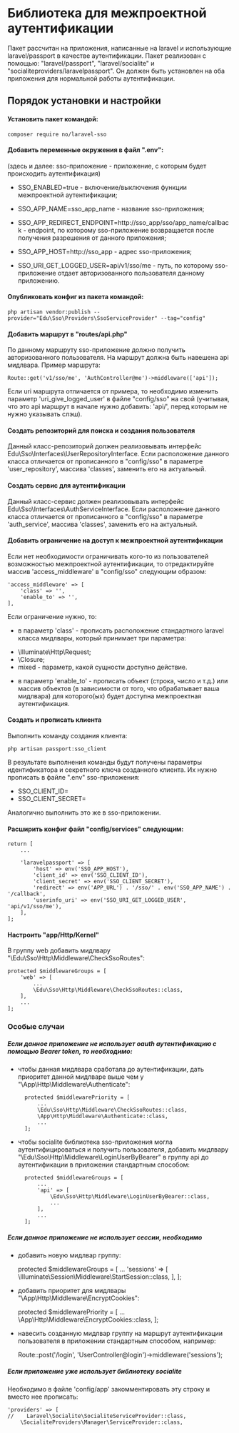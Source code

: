 # Библиотека для межпроектной аутентификации

Пакет рассчитан на приложения, написанные на laravel и использующие laravel/passport в качестве аутентификации.
Пакет реализован с помощью: "laravel/passport", "laravel/socialite" и "socialiteproviders/laravelpassport".
Он должен быть установлен на оба приложения для нормальной работы аутентификации.

## Порядок установки и настройки

#### Установить пакет командой:

    composer require no/laravel-sso

#### Добавить переменные окружения в файл ".env":

(здесь и далее: sso-приложение - приложение, с которым будет происходить аутентификация)
- SSO_ENABLED=true - включение/выключения функции межпроектной аутентификации;
- SSO_APP_NAME=sso_app_name - название sso-приложения;
- SSO_APP_REDIRECT_ENDPOINT=http://sso_app/sso/app_name/callback - endpoint, по которому sso-приложение возвращается после получения разрешения от данного приложения;
- SSO_APP_HOST=http://sso_app - адрес sso-приложения;
  
- SSO_URI_GET_LOGGED_USER=api/v1/sso/me - путь, по которому sso-приложение отдает авторизованного пользователя данному приложению.

#### Опубликовать конфиг из пакета командой:

    php artisan vendor:publish --provider="Edu\Sso\Providers\SsoServiceProvider" --tag="config"

#### Добавить маршрут в "routes/api.php"
По данному маршруту sso-приложение должно получить авторизованного пользователя. На маршрут должна быть навешена api мидлвара. Пример маршрута:
	
	Route::get('v1/sso/me', 'AuthController@me')->middleware(['api']);

Если uri маршрута отличается от примера, то необходимо изменить параметр 'uri_give_logged_user' в файле "config/sso" на свой (учитывая, что это api маршрут в начале нужно добавить: 'api/', перед которым не нужно указывать слэш).

#### Создать репозиторий для поиска и создания пользователя
Данный класс-репозиторий должен реализовывать интерфейс Edu\Sso\Interfaces\UserRepositoryInterface.
Если расположение данного класса отличается от прописанного в "config/sso" в параметре 'user_repository', массива 'classes', заменить его на актуальный.

#### Создать сервис для аутентификации
Данный класс-сервис должен реализовывать интерфейс Edu\Sso\Interfaces\AuthServiceInterface.
Если расположение данного класса отличается от прописанного в "config/sso" в параметре 'auth_service', массива 'classes', заменить его на актуальный.

#### Добавить ограничение на доступ к межпроектной аутентификации
Если нет необходимости ограничивать кого-то из пользователей возможностью межпроектной аутентификации, то отредактируйте массив 'access_middleware' в "config/sso" следующим образом:
    
    'access_middleware' => [
        'class' => '',
        'enable_to' => '',
    ],

Если ограничение нужно, то:

- в параметр 'class' - прописать расположение стандартного laravel класса мидлвары, который принимает три параметра: 
* \Illuminate\Http\Request;
* \Closure;
* mixed - параметр, какой сущности доступно действие.
- в параметр 'enable_to' - прописать объект (строка, число и т.д.) или массив объектов (в зависимости от того, что обрабатывает ваша мидлвара) для которого(ых) будет доступна межпроектная аутентификация.

#### Создать и прописать клиента
Выполнить команду создания клиента:

    php artisan passport:sso_client

В результате выполнения команды будут получены параметры идентификатора и секретного ключа созданного клиента. Их нужно прописать в файле ".env" sso-приложения:
- SSO_CLIENT_ID=
- SSO_CLIENT_SECRET=

Аналогично выполнить это же в sso-приложении.

#### Расширить конфиг файл "config/services" следующим:

    return [
        ...
        
        'laravelpassport' => [
            'host' => env('SSO_APP_HOST'),
            'client_id' => env('SSO_CLIENT_ID'),
            'client_secret' => env('SSO_CLIENT_SECRET'),
            'redirect' => env('APP_URL') . '/sso/' . env('SSO_APP_NAME') . '/callback',
            'userinfo_uri' => env('SSO_URI_GET_LOGGED_USER', 'api/v1/sso/me'),
        ],
    ];

#### Настроить "app/Http/Kernel"
В группу web добавить мидлвару "\Edu\Sso\Http\Middleware\CheckSsoRoutes":

	protected $middlewareGroups = [
        'web' => [
            ...
            \Edu\Sso\Http\Middleware\CheckSsoRoutes::class,
        ],
	    ...
	];
	

### Особые случаи
##### Если данное приложение не использует oauth аутентификацию с помощью Bearer token, то необходимо:
- чтобы данная мидлвара сработала до аутентификации, дать приоритет данной мидлваре выше чем у "\App\Http\Middleware\Authenticate":


        protected $middlewarePriority = [
            ...
            \Edu\Sso\Http\Middleware\CheckSsoRoutes::class,
            \App\Http\Middleware\Authenticate::class,
            ...
        ];

* чтобы socialite библиотека sso-приложения могла аутентифицироваться и получить пользователя, добавить мидлвару "\Edu\Sso\Http\Middleware\LoginUserByBearer" в группу api до аутентификации в приложении стандартным способом:


        protected $middlewareGroups = [
            ...
            'api' => [
                \Edu\Sso\Http\Middleware\LoginUserByBearer::class,
                ...
            ],
            ...
        ];

##### Если данное приложение не использует сессии, необходимо
- добавить новую мидлвар группу:


    protected $middlewareGroups = [
        ...
        'sessions' => [
            \Illuminate\Session\Middleware\StartSession::class,
        ],
	];
	
- добавить приоритет для мидлвары "\App\Http\Middleware\EncryptCookies":


    protected $middlewarePriority = [
        ...
        \App\Http\Middleware\EncryptCookies::class,
    ];
		
- навесить созданную мидлвар группу на маршрут аутентификации пользователя в приложении стандартным способом, например:


	Route::post('/login', 'UserController@login')->middleware('sessions');

##### Если приложение уже использует библиотеку socialite
Необходимо в файле 'config/app' закомментировать эту строку и вместо нее прописать:


    'providers' => [
    //    Laravel\Socialite\SocialiteServiceProvider::class,
        \SocialiteProviders\Manager\ServiceProvider::class,
